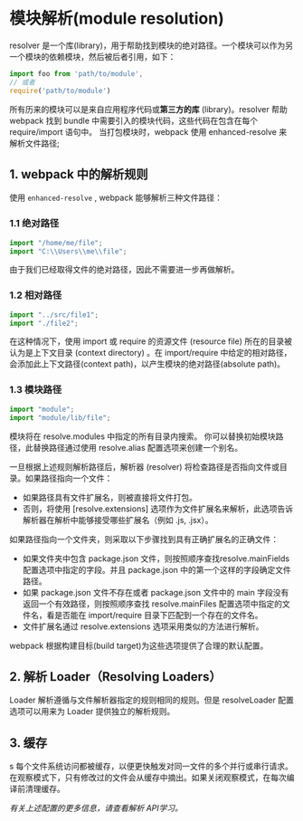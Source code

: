 # 模块解析(module resolution)
resolver 是一个库(library)，用于帮助找到模块的绝对路径。一个模块可以作为另一个模块的依赖模块，然后被后者引用，如下：

```js
import foo from 'path/to/module',
// 或者
require('path/to/module')
```

所有历来的模块可以是来自应用程序代码或**第三方的库** (library)。resolver 帮助 webpack 找到 bundle 中需要引入的模块代码，这些代码在包含在每个 require/import 语句中。 当打包模块时，webpack 使用 enhanced-resolve 来解析文件路径;

## 1. webpack 中的解析规则

使用 `enhanced-resolve` , webpack 能够解析三种文件路径：

### 1.1 绝对路径

```js
import "/home/me/file";
import "C:\\Users\\me\\file";
```

由于我们已经取得文件的绝对路径，因此不需要进一步再做解析。

### 1.2 相对路径

```js
import "../src/file1";
import "./file2";
```

在这种情况下，使用 import 或 require 的资源文件 (resource file) 所在的目录被认为是上下文目录 (context directory) 。在 import/require 中给定的相对路径，会添加此上下文路径(context path)，以产生模块的绝对路径(absolute path)。

### 1.3 模块路径

```js
import "module";
import "module/lib/file";
```

模块将在 resolve.modules 中指定的所有目录内搜索。 你可以替换初始模块路径，此替换路径通过使用 resolve.alias 配置选项来创建一个别名。

一旦根据上述规则解析路径后，解析器 (resolver) 将检查路径是否指向文件或目录。如果路径指向一个文件：

- 如果路径具有文件扩展名，则被直接将文件打包。
- 否则，将使用 [resolve.extensions] 选项作为文件扩展名来解析，此选项告诉解析器在解析中能够接受哪些扩展名（例如 .js, .jsx）。

如果路径指向一个文件夹，则采取以下步骤找到具有正确扩展名的正确文件：

- 如果文件夹中包含 package.json 文件，则按照顺序查找resolve.mainFields 配置选项中指定的字段。并且 package.json 中的第一个这样的字段确定文件路径。
- 如果 package.json 文件不存在或者 package.json 文件中的 main 字段没有返回一个有效路径，则按照顺序查找 resolve.mainFiles 配置选项中指定的文件名，看是否能在 import/require 目录下匹配到一个存在的文件名。
- 文件扩展名通过 resolve.extensions 选项采用类似的方法进行解析。

webpack 根据构建目标(build target)为这些选项提供了合理的默认配置。

## 2. 解析 Loader（Resolving Loaders）

Loader 解析遵循与文件解析器指定的规则相同的规则。但是 resolveLoader 配置选项可以用来为 Loader 提供独立的解析规则。

## 3. 缓存
s
每个文件系统访问都被缓存，以便更快触发对同一文件的多个并行或串行请求。在观察模式下，只有修改过的文件会从缓存中摘出。如果关闭观察模式，在每次编译前清理缓存。

*有关上述配置的更多信息，请查看解析 API学习。*



